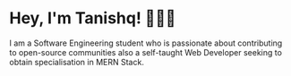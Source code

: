 # Hey, I'm Tanishq! 👋🏻🚀

I am a Software Engineering student who is passionate about contributing to open-source communities also a self-taught Web Developer seeking to obtain specialisation in MERN Stack.
